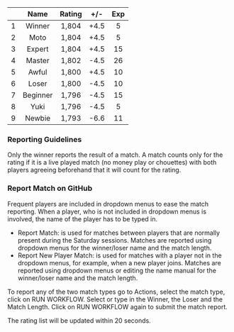 | |Name|Rating|+/-|Exp|
|-|:--:|:----:|:-:|:-:|
|1|Winner|1,804|+4.5|5|
|2|Moto|1,804|+4.5|5|
|3|Expert|1,804|+4.5|15|
|4|Master|1,802|-4.5|26|
|5|Awful|1,800|+4.5|10|
|6|Loser|1,800|-4.5|10|
|7|Beginner|1,796|-4.5|15|
|8|Yuki|1,796|-4.5|5|
|9|Newbie|1,793|-6.6|11|


### Reporting Guidelines

Only the winner reports the result of a match.
A match counts only for the rating if it is a live played match (no money play or chouettes)
with both players agreeing beforehand that it will count for the rating.


### Report Match on GitHub

Frequent players are included in dropdown menus to ease the match reporting.
When a player, who is not included in dropdown menus is involved, the name of the player has to be typed in.

- Report Match:  is used for matches between players that are normally present during the Saturday sessions.
  Matches are reported using dropdown menus for the winner/loser name and the match length.
- Report New Player Match:  is used for matches with a player not in the dropdown menus, for example, when a new player joins.
  Matches are reported using dropdown menus or editing the name manual for the winner/loser name and the match length.

To report any of the two match types go to Actions, select the match type, click on RUN WORKFLOW.
Select or type in the Winner, the Loser and the Match Length.
Click on RUN WORKFLOW again to submit the match report.

The rating list will be updated within 20 seconds.
